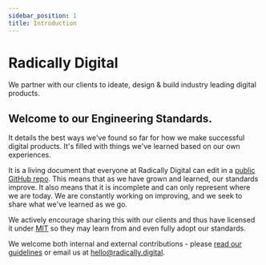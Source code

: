 ```yaml
---
sidebar_position: 1
title: Introduction
---
```


# Radically Digital

We partner with our clients to ideate, design & build industry leading digital products.

## Welcome to our Engineering Standards.

It details the best ways we've found so far for how we make successful digital products. It's filled with things we've learned based on our own experiences.

It is a living document that everyone at Radically Digital can edit in a [public GitHub repo](https://github.com/radically-digital/radically-digital.github.io). This means that as we have grown and learned, our standards improve. It also means that it is incomplete and can only represent where we are today. We are constantly working on improving, and we seek to share what we've learned as we go.

We actively encourage sharing this with our clients and thus have licensed it under [MIT](https://github.com/radically-digital/radically-digital.github.io/LICENSE) so they may learn from and even fully adopt our standards.

We welcome both internal and external contributions - please [read our guidelines](https://github.com/radically-digital/radically-digital.github.io/CONTRIBUTING.md) or email us at [hello@radically.digital](mailto:hello@radically.digital).
